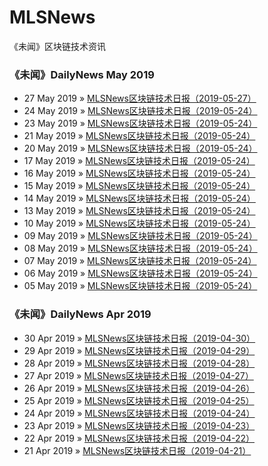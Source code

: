 # MLSNews
《未闻》区块链技术资讯 

### 《未闻》DailyNews May 2019

- 27 May 2019 » [MLSNews区块链技术日报（2019-05-27）](./DailyNews/20190527.md)
- 24 May 2019 » [MLSNews区块链技术日报（2019-05-24）](./DailyNews/20190524.md)
- 23 May 2019 » [MLSNews区块链技术日报（2019-05-24）](./DailyNews/20190524.md)
- 21 May 2019 » [MLSNews区块链技术日报（2019-05-24）](./DailyNews/20190524.md)
- 20 May 2019 » [MLSNews区块链技术日报（2019-05-24）](./DailyNews/20190524.md)
- 17 May 2019 » [MLSNews区块链技术日报（2019-05-24）](./DailyNews/20190524.md)
- 16 May 2019 » [MLSNews区块链技术日报（2019-05-24）](./DailyNews/20190524.md)
- 15 May 2019 » [MLSNews区块链技术日报（2019-05-24）](./DailyNews/20190524.md)
- 14 May 2019 » [MLSNews区块链技术日报（2019-05-24）](./DailyNews/20190524.md)
- 13 May 2019 » [MLSNews区块链技术日报（2019-05-24）](./DailyNews/20190524.md)
- 10 May 2019 » [MLSNews区块链技术日报（2019-05-24）](./DailyNews/20190524.md)
- 09 May 2019 » [MLSNews区块链技术日报（2019-05-24）](./DailyNews/20190524.md)
- 08 May 2019 » [MLSNews区块链技术日报（2019-05-24）](./DailyNews/20190524.md)
- 07 May 2019 » [MLSNews区块链技术日报（2019-05-24）](./DailyNews/20190524.md)
- 06 May 2019 » [MLSNews区块链技术日报（2019-05-24）](./DailyNews/20190524.md)
- 05 May 2019 » [MLSNews区块链技术日报（2019-05-24）](./DailyNews/20190524.md)


### 《未闻》DailyNews Apr 2019

- 30 Apr 2019 » [MLSNews区块链技术日报（2019-04-30）](./DailyNews/20190430.md)
- 29 Apr 2019 » [MLSNews区块链技术日报（2019-04-29）](./DailyNews/20190429.md)
- 28 Apr 2019 » [MLSNews区块链技术日报（2019-04-28）](./DailyNews/20190428.md)
- 27 Apr 2019 » [MLSNews区块链技术日报（2019-04-27）](./DailyNews/20190427.md)
- 26 Apr 2019 » [MLSNews区块链技术日报（2019-04-26）](./DailyNews/20190426.md)
- 25 Apr 2019 » [MLSNews区块链技术日报（2019-04-25）](./DailyNews/20190425.md)
- 24 Apr 2019 » [MLSNews区块链技术日报（2019-04-24）](./DailyNews/20190424.md)
- 23 Apr 2019 » [MLSNews区块链技术日报（2019-04-23）](./DailyNews/20190423.md)
- 22 Apr 2019 » [MLSNews区块链技术日报（2019-04-22）](./DailyNews/20190422.md)
- 21 Apr 2019 » [MLSNews区块链技术日报（2019-04-21）](./DailyNews/20190421.md)